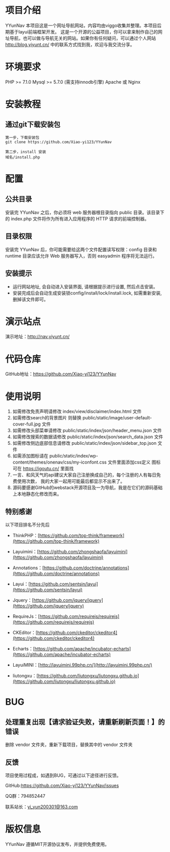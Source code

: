 # 项目介绍
YYunNav 本项目这是一个网址导航网站，内容均由viggo收集并整理。本项目后期基于layui前端框架开发。
这是一个开源的公益项目，你可以拿来制作自己的网址导航，也可以做与导航无关的网站。如果你有任何疑问，可以通过个人网站 http://blog.yiyunt.cn/ 中的联系方式找到我，欢迎与我交流分享。

# 环境要求
PHP >= 7.1.0
Mysql >= 5.7.0 (需支持innodb引擎)
Apache 或 Nginx

# 安装教程

## 通过git下载安装包
```gitexclude
第一步，下载安装包
git clone https://github.com/Xiao-yi123/YYunNav

第二步，install 安装
域名/install.php
```

# 配置
## 公共目录
安装完 YYunNav 之后，你必须将 web 服务器根目录指向 public 目录。该目录下的 index.php 文件将作为所有进入应用程序的 HTTP 请求的前端控制器。

## 目录权限
安装完 YYunNav 后，你可能需要给这两个文件配置读写权限：config 目录和 runtime 目录应该允许 Web 服务器写入，否则 easyadmin 程序将无法运行。

## 安装提示
- 运行网站地址, 会自动进入安装界面, 请根据提示进行设置, 然后点击安装。
- 安装完成后会自动生成安装锁config/install/lock/install.lock, 如需重新安装, 删掉该文件即可。

# 演示站点
演示地址：http://nav.yiyunt.cn/

# 代码仓库
GitHub地址：https://github.com/Xiao-yi123/YYunNav

# 使用说明
1. 如需修改免责声明请修改  index/view/disclaimer/index.html 文件
2. 如需修改search的背景图片 则替换 public/static/image/user-default-cover-full.jpg 文件
3. 如需修改头部菜单请修改 public/static/index/json/header_menu.json 文件
4. 如需修改搜索的数据请修改 public/static/index/json/search_data.json 文件
5. 如需修改侧边底部信息请修改 public/static/index/json/sidebar_top.json 文件
6. 如需添加图标请在 public/static/index/wp-content/themes/onenav/css/my-iconfont.css 文件里面添加css定义 图标可在 https://igoutu.cn/ 里面找
7. 一言、和风天气的api建议大家自己注册换成自己的，每个注册的人有每日免费使用次数， 我的大家一起用可能最后都显示不出来了。
8. 源码要感谢GitHub的webstack开源项目及一为导航，我是在它们的源码基础上本地静态化修改而来。

## 特别感谢

以下项目排名不分先后

* ThinkPHP：[https://github.com/top-think/framework](https://github.com/top-think/framework)

* Layuimini：[https://github.com/zhongshaofa/layuimini](https://github.com/zhongshaofa/layuimini)

* Annotations：[https://github.com/doctrine/annotations](https://github.com/doctrine/annotations)

* Layui：[https://github.com/sentsin/layui](https://github.com/sentsin/layui)

* Jquery：[https://github.com/jquery/jquery](https://github.com/jquery/jquery)

* RequireJs：[https://github.com/requirejs/requirejs](https://github.com/requirejs/requirejs)

* CKEditor：[https://github.com/ckeditor/ckeditor4](https://github.com/ckeditor/ckeditor4)

* Echarts：[https://github.com/apache/incubator-echarts](https://github.com/apache/incubator-echarts)
 
* LayuiMINI：[http://layuimini.99php.cn/](http://layuimini.99php.cn/)
 
* liutongxu：[https://github.com/liutongxu/liutongxu.github.io](https://github.com/liutongxu/liutongxu.github.io)

# BUG
## 处理重复出现【请求验证失败，请重新刷新页面！】的错误
删除 vendor 文件夹，重新下载项目，替换其中的 vendor 文件夹

## 反馈
项目使用过程成，如遇到BUG，可通过以下途径进行反馈。

GitHub:https://github.com/Xiao-yi123/YYunNav/issues

QQ群：794852447

联系站长：yi_yun200301@163.com

# 版权信息
YYunNav 遵循MIT开源协议发布，并提供免费使用。



